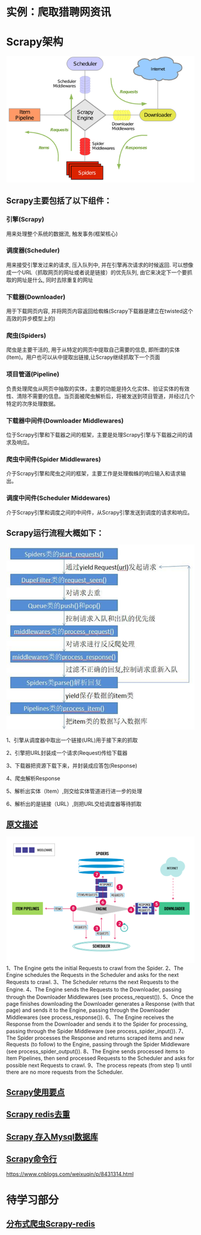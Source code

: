 # 实例：爬取猎聘网资讯


# Scrapy架构

![image](/links/scrapy.png)

## Scrapy主要包括了以下组件：

### 引擎(Scrapy)
用来处理整个系统的数据流, 触发事务(框架核心)

### 调度器(Scheduler)
用来接受引擎发过来的请求, 压入队列中, 并在引擎再次请求的时候返回. 可以想像成一个URL（抓取网页的网址或者说是链接）的优先队列, 由它来决定下一个要抓取的网址是什么, 同时去除重复的网址

### 下载器(Downloader)
用于下载网页内容, 并将网页内容返回给蜘蛛(Scrapy下载器是建立在twisted这个高效的异步模型上的)

### 爬虫(Spiders)
爬虫是主要干活的, 用于从特定的网页中提取自己需要的信息, 即所谓的实体(Item)。用户也可以从中提取出链接,让Scrapy继续抓取下一个页面

### 项目管道(Pipeline)
负责处理爬虫从网页中抽取的实体，主要的功能是持久化实体、验证实体的有效性、清除不需要的信息。当页面被爬虫解析后，将被发送到项目管道，并经过几个特定的次序处理数据。

### 下载器中间件(Downloader Middlewares)
位于Scrapy引擎和下载器之间的框架，主要是处理Scrapy引擎与下载器之间的请求及响应。

### 爬虫中间件(Spider Middlewares)
介于Scrapy引擎和爬虫之间的框架，主要工作是处理蜘蛛的响应输入和请求输出。

### 调度中间件(Scheduler Middewares)
介于Scrapy引擎和调度之间的中间件，从Scrapy引擎发送到调度的请求和响应。

## Scrapy运行流程大概如下：
![image](/links/liucheng.JPEG)

1、引擎从调度器中取出一个链接(URL)用于接下来的抓取

2、引擎把URL封装成一个请求(Request)传给下载器

3、下载器把资源下载下来，并封装成应答包(Response)

4、爬虫解析Response

5、解析出实体（Item）,则交给实体管道进行进一步的处理

6、解析出的是链接（URL）,则把URL交给调度器等待抓取



## [原文描述](https://doc.scrapy.org/en/latest/topics/architecture.html#data-flow)
![image](/links/scrapy_architecture.png)
    1、The Engine gets the initial Requests to crawl from the Spider.
    2、The Engine schedules the Requests in the Scheduler and asks for the next Requests to crawl.
    3、The Scheduler returns the next Requests to the Engine.
    4、The Engine sends the Requests to the Downloader, passing through the Downloader Middlewares (see process_request()).
    5、Once the page finishes downloading the Downloader generates a Response (with that page) and sends it to the Engine, passing through the Downloader Middlewares (see process_response()).
    6、The Engine receives the Response from the Downloader and sends it to the Spider for processing, passing through the Spider Middleware (see process_spider_input()).
    7、The Spider processes the Response and returns scraped items and new Requests (to follow) to the Engine, passing through the Spider Middleware (see process_spider_output()).
    8、The Engine sends processed items to Item Pipelines, then send processed Requests to the Scheduler and asks for possible next Requests to crawl.
    9、The process repeats (from step 1) until there are no more requests from the Scheduler.


## [Scrapy使用要点](http://baijiahao.baidu.com/s?id=1589536251616545021&wfr=spider&for=pc)


## [Scrapy redis去重](https://www.jianshu.com/p/7b6c1754ee73)

## [Scrapy 存入Mysql数据库](https://www.along.party/?p=2405)

## [Scrapy命令行](http://scrapy-chs.readthedocs.io/zh_CN/0.24/topics/commands.html)
https://www.cnblogs.com/weixuqin/p/8431314.html

# 待学习部分
## [分布式爬虫Scrapy-redis](https://www.cnblogs.com/xinyangsdut/p/7631222.html)

